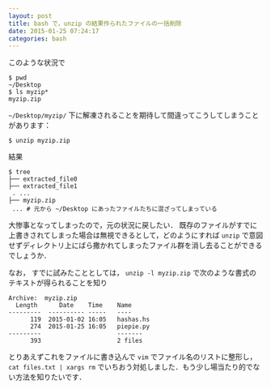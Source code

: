 ```yaml
---
layout: post
title: bash で，unzip の結果作られたファイルの一括削除
date: 2015-01-25 07:24:17
categories: bash
---
```

<p>このような状況で</p>

```
$ pwd
~/Desktop
$ ls myzip*
myzip.zip
```

<p><code>~/Desktop/myzip/</code> 下に解凍されることを期待して間違ってこうしてしまうことがあります：</p>

```
$ unzip myzip.zip
```

<p>結果</p>

```
$ tree
├── extracted_file0
├── extracted_file1
 . ... 
├── myzip.zip
 ... # 元から ~/Desktop にあったファイルたちに混ざってしまっている
```

<p>大惨事となってしまったので，元の状況に戻したい． 既存のファイルがすでに上書きされてしまった場合は無視できるとして，どのようにすれば <code>unzip</code> で意図せずディレクトリ上にばら撒かれてしまったファイル群を消し去ることができるでしょうか．</p>

<p>なお， すでに試みたこととしては， <code>unzip -l myzip.zip</code> で次のような書式のテキストが得られることを知り</p>

```
Archive:  myzip.zip
  Length      Date    Time    Name
---------  ---------- -----   ----
      119  2015-01-02 16:05   hashas.hs
      274  2015-01-25 16:05   piepie.py
---------                     -------
      393                     2 files
```

<p>とりあえずこれをファイルに書き込んで <code>vim</code> でファイル名のリストに整形し， <code>cat files.txt | xargs rm</code> でいちおう対処しました．もう少し場当たり的でない方法を知りたいです．</p>
